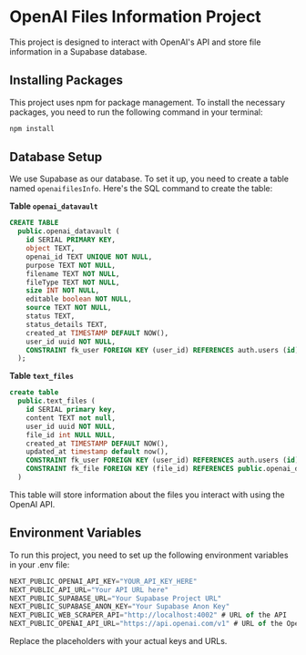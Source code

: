 # OpenAI Files Information Project

This project is designed to interact with OpenAI's API and store file information in a Supabase database.

## Installing Packages

This project uses npm for package management. To install the necessary packages, you need to run the following command in your terminal:

```bash
npm install
```

## Database Setup

We use Supabase as our database. To set it up, you need to create a table named `openaifilesInfo`. Here's the SQL command to create the table:

**Table `openai_datavault`**

```sql
CREATE TABLE
  public.openai_datavault (
    id SERIAL PRIMARY KEY,
    object TEXT,
    openai_id TEXT UNIQUE NOT NULL,
    purpose TEXT NOT NULL,
    filename TEXT NOT NULL,
    fileType TEXT NOT NULL,
    size INT NOT NULL,
    editable boolean NOT NULL,
    source TEXT NOT NULL,
    status TEXT,
    status_details TEXT,
    created_at TIMESTAMP DEFAULT NOW(),
    user_id uuid NOT NULL,
    CONSTRAINT fk_user FOREIGN KEY (user_id) REFERENCES auth.users (id) on delete RESTRICT
  );

```

**Table `text_files`**

```sql
create table
  public.text_files (
    id SERIAL primary key,
    content TEXT not null,
    user_id uuid NOT NULL,
    file_id int NULL NULL,
    created_at TIMESTAMP DEFAULT NOW(),
    updated_at timestamp default now(),
    CONSTRAINT fk_user FOREIGN KEY (user_id) REFERENCES auth.users (id) on delete CASCADE,
    CONSTRAINT fk_file FOREIGN KEY (file_id) REFERENCES public.openai_datavault (id) on delete RESTRICT
  )

```

This table will store information about the files you interact with using the OpenAI API.

## Environment Variables

To run this project, you need to set up the following environment variables in your .env file:

```js
NEXT_PUBLIC_OPENAI_API_KEY="YOUR_API_KEY_HERE"
NEXT_PUBLIC_API_URL="Your API URL here"
NEXT_PUBLIC_SUPABASE_URL="Your Supabase Project URL"
NEXT_PUBLIC_SUPABASE_ANON_KEY="Your Supabase Anon Key"
NEXT_PUBLIC_WEB_SCRAPER_API="http://localhost:4002" # URL of the API
NEXT_PUBLIC_OPENAI_API_URL="https://api.openai.com/v1" # URL of the OpenAI API
```

Replace the placeholders with your actual keys and URLs.
